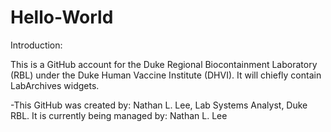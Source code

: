 # Hello-World
Introduction:

This is a GitHub account for the Duke Regional Biocontainment Laboratory (RBL) under the Duke Human Vaccine Institute (DHVI). 
It will chiefly contain LabArchives widgets.

-This GitHub was created by: Nathan L. Lee, Lab Systems Analyst, Duke RBL.
It is currently being managed by: Nathan L. Lee

